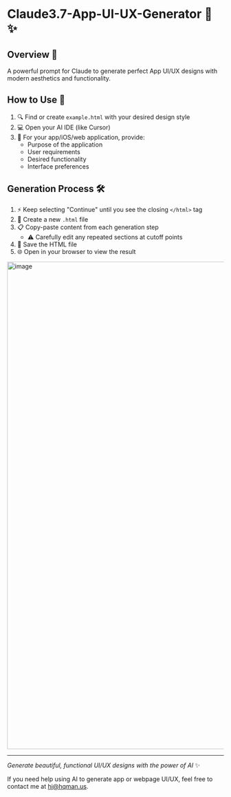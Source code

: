 # Claude3.7-App-UI-UX-Generator 🎨 ✨

## Overview 🚀

A powerful prompt for Claude to generate perfect App UI/UX designs with modern aesthetics and functionality.

## How to Use 📝

1. 🔍 Find or create `example.html` with your desired design style
2. 💻 Open your AI IDE (like Cursor)
3. 🎯 For your app/iOS/web application, provide:
   - Purpose of the application
   - User requirements
   - Desired functionality
   - Interface preferences

## Generation Process 🛠️

1. ⚡ Keep selecting "Continue" until you see the closing `</html>` tag
2. 📂 Create a new `.html` file
3. 📋 Copy-paste content from each generation step
   - ⚠️ Carefully edit any repeated sections at cutoff points
4. 💾 Save the HTML file
5. 🌐 Open in your browser to view the result
<img width="1133" alt="image" src="https://github.com/user-attachments/assets/b2052b59-2a56-46d5-820c-abac9bd06ceb" />

---
*Generate beautiful, functional UI/UX designs with the power of AI* ✨

If you need help using AI to generate app or webpage UI/UX, feel free to contact me at hi@hqman.us.
